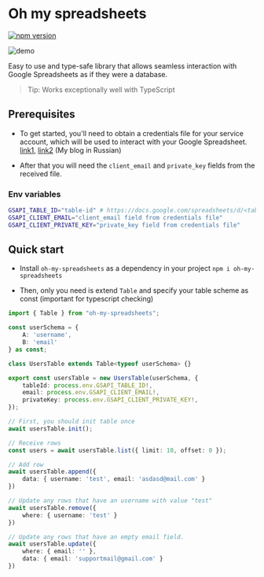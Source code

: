 # Oh my spreadsheets
[![npm version](https://img.shields.io/npm/v/oh-my-spreadsheets)](https://www.npmjs.com/package/oh-my-spreadsheets)

![demo](https://storage.yandexcloud.net/zajtsev-tts/blog/oh-my-spreadsheets-demo.gif)

Easy to use and type-safe library that allows seamless interaction with Google Spreadsheets as if they were a database.
> Tip: Works exceptionally well with TypeScript

## Prerequisites

- To get started, you'll need to obtain a credentials file for your service account, which will be used to interact with your Google Spreadsheet. [link1](https://www.section.io/engineering-education/google-sheets-api-in-nodejs/), [link2](https://thestrangeadventurer.com/kak-ispolzovat-google-sheets-v-kachestve-bazy-dannyh/) (My blog in Russian)

- After that you will need the `client_email` and `private_key` fields from the received file. 

### Env variables

```sh
GSAPI_TABLE_ID="table-id" # https://docs.google.com/spreadsheets/d/<table-id>/edit#gid=0
GSAPI_CLIENT_EMAIL="client_email field from credentials file"
GSAPI_CLIENT_PRIVATE_KEY="private_key field from credentials file"
```

## Quick start

- Install `oh-my-spreadsheets` as a dependency in your project `npm i oh-my-spreadsheets`

- Then, only you need is extend `Table` and specify your table scheme as const (important for typescript checking)

```typescript
import { Table } from "oh-my-spreadsheets";

const userSchema = {
    A: 'username',
    B: 'email'
} as const;

class UsersTable extends Table<typeof userSchema> {}

export const usersTable = new UsersTable(userSchema, {
    tableId: process.env.GSAPI_TABLE_ID!,
    email: process.env.GSAPI_CLIENT_EMAIL!,
    privateKey: process.env.GSAPI_CLIENT_PRIVATE_KEY!,
});

// First, you should init table once
await usersTable.init();

// Receive rows 
const users = await usersTable.list({ limit: 10, offset: 0 });

// Add row
await usersTable.append({
    data: { username: 'test', email: 'asdasd@mail.com' }
})

// Update any rows that have an username with value "test"
await usersTable.remove({
    where: { username: 'test' }
})

// Update any rows that have an empty email field.
await usersTable.update({
    where: { email: '' },
    data: { email: 'supportmail@gmail.com' }
})
```

